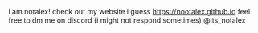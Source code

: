i am notalex! check out my website i guess https://nootalex.github.io
feel free to dm me on discord (i might not respond sometimes) @its_notalex

<!---
nootalex/nootalex is a ✨ special ✨ repository because its `README.md` (this file) appears on your GitHub profile.
You can click the Preview link to take a look at your changes.
--->
